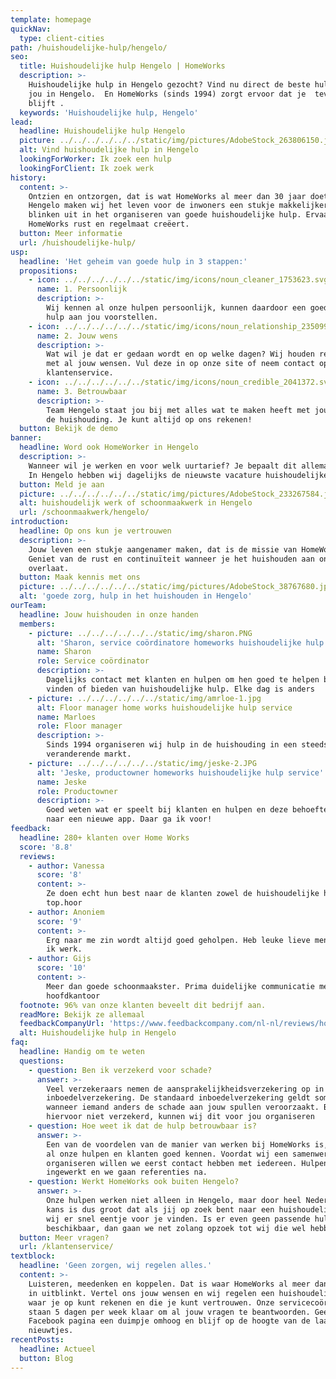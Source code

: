 ```yaml
---
template: homepage
quickNav:
  type: client-cities
path: /huishoudelijke-hulp/hengelo/
seo:
  title: Huishoudelijke hulp Hengelo | HomeWorks
  description: >-
    Huishoudelijke hulp in Hengelo gezocht? Vind nu direct de beste hulp voor
    jou in Hengelo.  En HomeWorks (sinds 1994) zorgt ervoor dat je  tevreden
    blijft .
  keywords: 'Huishoudelijke hulp, Hengelo'
lead:
  headline: Huishoudelijke hulp Hengelo
  picture: ../../../../../../static/img/pictures/AdobeStock_263806150.jpg
  alt: Vind huishoudelijke hulp in Hengelo
  lookingForWorker: Ik zoek een hulp
  lookingForClient: Ik zoek werk
history:
  content: >-
    Ontzien en ontzorgen, dat is wat HomeWorks al meer dan 30 jaar doet. Ook in
    Hengelo maken wij het leven voor de inwoners een stukje makkelijker. Wij
    blinken uit in het organiseren van goede huishoudelijke hulp. Ervaar hoe
    HomeWorks rust en regelmaat creëert.
  button: Meer informatie
  url: /huishoudelijke-hulp/
usp:
  headline: 'Het geheim van goede hulp in 3 stappen:'
  propositions:
    - icon: ../../../../../../static/img/icons/noun_cleaner_1753623.svg
      name: 1. Persoonlijk
      description: >-
        Wij kennen al onze hulpen persoonlijk, kunnen daardoor een goed passende
        hulp aan jou voorstellen.
    - icon: ../../../../../../static/img/icons/noun_relationship_2350997.svg
      name: 2. Jouw wens
      description: >-
        Wat wil je dat er gedaan wordt en op welke dagen? Wij houden rekening
        met al jouw wensen. Vul deze in op onze site of neem contact op met de
        klantenservice.
    - icon: ../../../../../../static/img/icons/noun_credible_2041372.svg
      name: 3. Betrouwbaar
      description: >-
        Team Hengelo staat jou bij met alles wat te maken heeft met jouw hulp in
        de huishouding. Je kunt altijd op ons rekenen!
  button: Bekijk de demo
banner:
  headline: Word ook HomeWorker in Hengelo
  description: >-
    Wanneer wil je werken en voor welk uurtarief? Je bepaalt dit allemaal zelf.
    In Hengelo hebben wij dagelijks de nieuwste vacature huishoudelijke hulp. 
  button: Meld je aan
  picture: ../../../../../../static/img/pictures/AdobeStock_233267584.jpg
  alt: huishoudelijk werk of schoonmaakwerk in Hengelo
  url: /schoonmaakwerk/hengelo/
introduction:
  headline: Op ons kun je vertrouwen
  description: >-
    Jouw leven een stukje aangenamer maken, dat is de missie van HomeWorks.
    Geniet van de rust en continuïteit wanneer je het huishouden aan ons
    overlaat.
  button: Maak kennis met ons
  picture: ../../../../../../static/img/pictures/AdobeStock_38767680.jpg
  alt: 'goede zorg, hulp in het huishouden in Hengelo'
ourTeam:
  headline: Jouw huishouden in onze handen
  members:
    - picture: ../../../../../../static/img/sharon.PNG
      alt: 'Sharon, service coördinatore homeworks huishoudelijke hulp service'
      name: Sharon
      role: Service coördinator
      description: >-
        Dagelijks contact met klanten en hulpen om hen goed te helpen bij het
        vinden of bieden van huishoudelijke hulp. Elke dag is anders
    - picture: ../../../../../../static/img/amrloe-1.jpg
      alt: Floor manager home works huishoudelijke hulp service
      name: Marloes
      role: Floor manager
      description: >-
        Sinds 1994 organiseren wij hulp in de huishouding in een steeds
        veranderende markt.
    - picture: ../../../../../../static/img/jeske-2.JPG
      alt: 'Jeske, productowner homeworks huishoudelijke hulp service'
      name: Jeske
      role: Productowner
      description: >-
        Goed weten wat er speelt bij klanten en hulpen en deze behoefte vertalen
        naar een nieuwe app. Daar ga ik voor!
feedback:
  headline: 280+ klanten over Home Works
  score: '8.8'
  reviews:
    - author: Vanessa
      score: '8'
      content: >-
        Ze doen echt hun best naar de klanten zowel de huishoudelijke hulpen
        top.hoor
    - author: Anoniem
      score: '9'
      content: >-
        Erg naar me zin wordt altijd goed geholpen. Heb leuke lieve mensen waar
        ik werk.
    - author: Gijs
      score: '10'
      content: >-
        Meer dan goede schoonmaakster. Prima duidelijke communicatie met het
        hoofdkantoor
  footnote: 96% van onze klanten beveelt dit bedrijf aan.
  readMore: Bekijk ze allemaal
  feedbackCompanyUrl: 'https://www.feedbackcompany.com/nl-nl/reviews/home-works/'
  alt: Huishoudelijke hulp in Hengelo
faq:
  headline: Handig om te weten
  questions:
    - question: Ben ik verzekerd voor schade?
      answer: >-
        Veel verzekeraars nemen de aansprakelijkheidsverzekering op in je
        inboedelverzekering. De standaard inboedelverzekering geldt soms niet
        wanneer iemand anders de schade aan jouw spullen veroorzaakt. Ben je
        hiervoor niet verzekerd, kunnen wij dit voor jou organiseren 
    - question: Hoe weet ik dat de hulp betrouwbaar is?
      answer: >-
        Een van de voordelen van de manier van werken bij HomeWorks is, dat wij
        al onze hulpen en klanten goed kennen. Voordat wij een samenwerking
        organiseren willen we eerst contact hebben met iedereen. Hulpen worden
        ingewerkt en we gaan referenties na. 
    - question: Werkt HomeWorks ook buiten Hengelo?
      answer: >-
        Onze hulpen werken niet alleen in Hengelo, maar door heel Nederland. De
        kans is dus groot dat als jij op zoek bent naar een huishoudelijke hulp,
        wij er snel eentje voor je vinden. Is er even geen passende hulp
        beschikbaar, dan gaan we net zolang opzoek tot wij die wel hebben.
  button: Meer vragen?
  url: /klantenservice/
textblock:
  headline: 'Geen zorgen, wij regelen alles.'
  content: >-
    Luisteren, meedenken en koppelen. Dat is waar HomeWorks al meer dan 25 jaar
    in uitblinkt. Vertel ons jouw wensen en wij regelen een huishoudelijke hulp
    waar je op kunt rekenen en die je kunt vertrouwen. Onze servicecoördinatoren
    staan 5 dagen per week klaar om al jouw vragen te beantwoorden. Geef onze
    Facebook pagina een duimpje omhoog en blijf op de hoogte van de laatste
    nieuwtjes. 
recentPosts:
  headline: Actueel
  button: Blog
---
```


